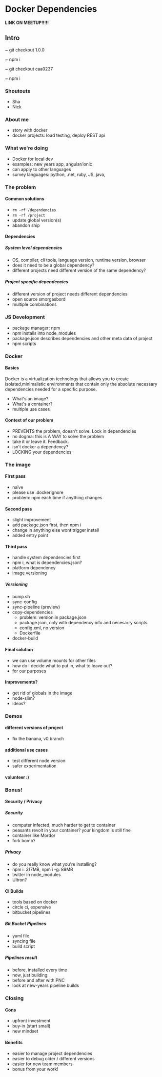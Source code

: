 # Docker Dependencies

__LINK ON MEETUP!!!!!__

## Intro

~ git checkout 1.0.0

~ npm i

~ git checkout caa0237

~ npm i

### Shoutouts

- Sha
- Nick

### About me

- story with docker
- docker projects: load testing, deploy REST api

### What we're doing

- Docker for local dev
- examples: new years app, angular/ionic
- can apply to other languages
- survey languages: python, .net, ruby, JS, java, 

### The problem

#### Common solutions

- `rm -rf /dependencies`
- `rm -rf /project`
- update global version(s)
- abandon ship

#### Dependencies

##### System level dependencies

- OS, compiler, cli tools, language version, runtime version, browser
- does it need to be a global dependency?
- different projects need different version of the same dependency?

##### Project specific dependencies

- different version of project needs different dependencies
- open source smorgasbord
- multiple combinations

### JS Development

- package manager: npm
- npm installs into node_modules
- package.json describes dependencies and other meta data of project
- npm scripts

### Docker

#### Basics

Docker is a virtualization technology that allows you to create isolated,minimalistic environments that contain only the absolute necessary dependencies needed for a specific purpose.

- What's an image?
- What's a container?
- multiple use cases

#### Context of our problem

- PREVENTS the problem, doesn't solve. Lock in dependencies
- no dogma: this is A WAY to solve the problem
- take it or leave it. Feedback.
- isn't docker a dependency?
- LOCKING your dependencies

### The image

#### First pass

- naïve
- please use .dockerignore
- problem: npm each time if anything changes

#### Second pass

- slight improvement
- add package.json first, then npm i
- change in anything else wont trigger install
- added entry point

#### Third pass

- handle system dependencies first
- npm i, what is dependencies.json?
- platform dependency
- image versioning

##### Versioning

- bump.sh
- sync-config
- sync-pipeline (preview)
- copy-dependencies
    - problem: version in package.json
    - package.json, only with dependency info and necesarry scripts
    - config.xml, no version
    - Dockerfile
- docker-build

#### Final solution

- we can use volume mounts for other files
- how do I decide what to put in, what to leave out?
- for our purposes

#### Improvements?

- get rid of globals in the image
- node-slim?
- ideas?

### Demos

#### different versions of project

- fix the banana, v0 branch

#### additional use cases

- test different node version
- safer experimentation

#### volunteer :)

### Bonus!

#### Security / Privacy

##### Security

- computer infected, much harder to get to container
- peasants revolt in your container? your kingdom is still fine
- container like Mordor
- fork bomb?

##### Privacy

- do you really know what you're installing?
- npm i: 317MB, npm i -g: 88MB
- twitter in node_modules
- Ultron?

#### CI Builds

- tools based on docker
- circle ci, expensive
- bitbucket pipelines

##### Bit Bucket Pipelines

- yaml file
- syncing file
- build script

##### Pipelines result

- before, installed every time
- now, just building
- before and after with PNC
- look at new-years pipeline builds

### Closing

#### Cons

- upfront investment
- buy-in (start small)
- new mindset

#### Benefits

- easier to manage project dependencies
- easier to debug older / different versions
- easier for new team members
- bonus from your work!
